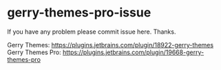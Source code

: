 # gerry-themes-pro-issue

If you have any problem please commit issue here. Thanks.

Gerry Themes: https://plugins.jetbrains.com/plugin/18922-gerry-themes
Gerry Themes Pro: https://plugins.jetbrains.com/plugin/19668-gerry-themes-pro
